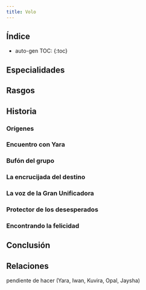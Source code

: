 ```yaml
---
title: Volo
---
```





## Índice

* auto-gen TOC:
{:toc}





## Especialidades



## Rasgos



## Historia

### Orígenes



### Encuentro con Yara


### Bufón del grupo



### La encrucijada del destino



### La voz de la Gran Unificadora



### Protector de los desesperados



### Encontrando la felicidad





## Conclusión



## Relaciones

pendiente de hacer (Yara, Iwan, Kuvira, Opal, Jaysha)